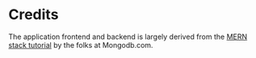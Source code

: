 

# Credits
The application frontend and backend is largely derived from the [MERN
stack tutorial](https://www.mongodb.com/languages/mern-stack-tutorial) by the folks at Mongodb.com.

